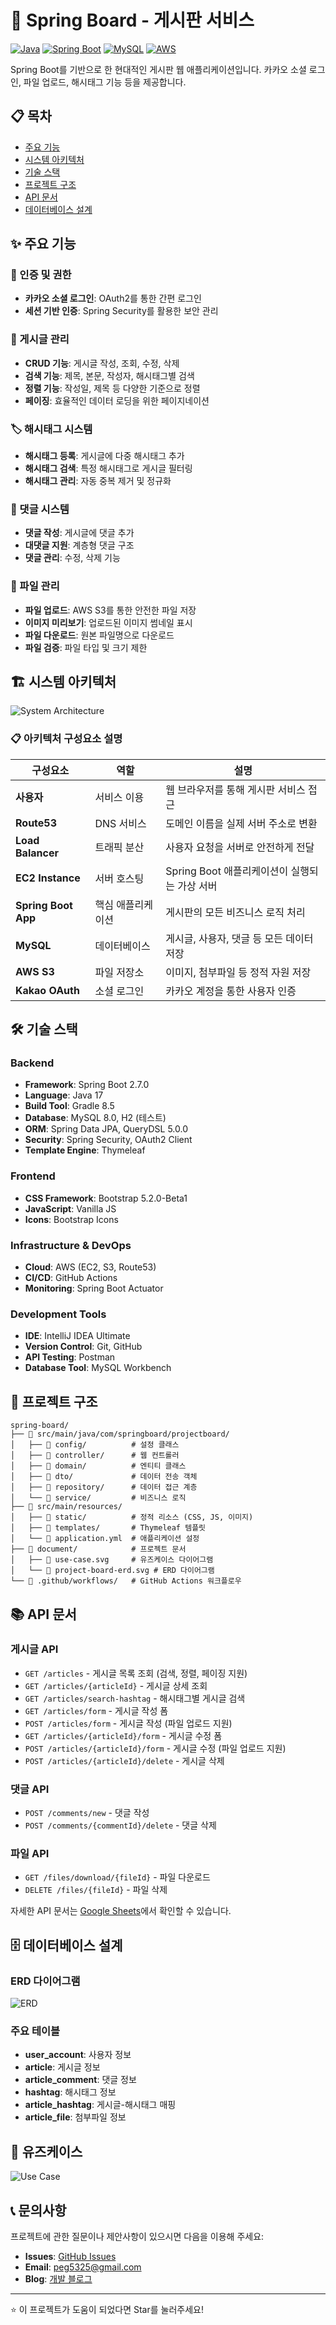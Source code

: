 # 🌟 Spring Board - 게시판 서비스

[![Java](https://img.shields.io/badge/Java-17-orange.svg)](https://www.oracle.com/java/)
[![Spring Boot](https://img.shields.io/badge/Spring%20Boot-2.7.0-brightgreen.svg)](https://spring.io/projects/spring-boot)
[![MySQL](https://img.shields.io/badge/MySQL-8.0-blue.svg)](https://www.mysql.com/)
[![AWS](https://img.shields.io/badge/AWS-EC2%20%7C%20S3%20%7C%20Route53-yellow.svg)](https://aws.amazon.com/)

Spring Boot를 기반으로 한 현대적인 게시판 웹 애플리케이션입니다. 카카오 소셜 로그인, 파일 업로드, 해시태그 기능 등을 제공합니다.

## 📋 목차

- [주요 기능](#-주요-기능)
- [시스템 아키텍처](#-시스템-아키텍처)
- [기술 스택](#-기술-스택)
- [프로젝트 구조](#-프로젝트-구조)
- [API 문서](#-api-문서)
- [데이터베이스 설계](#-데이터베이스-설계)


## ✨ 주요 기능

### 🔐 인증 및 권한
- **카카오 소셜 로그인**: OAuth2를 통한 간편 로그인
- **세션 기반 인증**: Spring Security를 활용한 보안 관리

### 📝 게시글 관리
- **CRUD 기능**: 게시글 작성, 조회, 수정, 삭제
- **검색 기능**: 제목, 본문, 작성자, 해시태그별 검색
- **정렬 기능**: 작성일, 제목 등 다양한 기준으로 정렬
- **페이징**: 효율적인 데이터 로딩을 위한 페이지네이션

### 🏷️ 해시태그 시스템
- **해시태그 등록**: 게시글에 다중 해시태그 추가
- **해시태그 검색**: 특정 해시태그로 게시글 필터링
- **해시태그 관리**: 자동 중복 제거 및 정규화

### 💬 댓글 시스템
- **댓글 작성**: 게시글에 댓글 추가
- **대댓글 지원**: 계층형 댓글 구조
- **댓글 관리**: 수정, 삭제 기능

### 📎 파일 관리
- **파일 업로드**: AWS S3를 통한 안전한 파일 저장
- **이미지 미리보기**: 업로드된 이미지 썸네일 표시
- **파일 다운로드**: 원본 파일명으로 다운로드
- **파일 검증**: 파일 타입 및 크기 제한

## 🏗️ 시스템 아키텍처

![System Architecture](document/system-architecture.svg)

### 📋 아키텍처 구성요소 설명

| 구성요소 | 역할 | 설명 |
|---------|------|------|
| **사용자** | 서비스 이용 | 웹 브라우저를 통해 게시판 서비스 접근 |
| **Route53** | DNS 서비스 | 도메인 이름을 실제 서버 주소로 변환 |
| **Load Balancer** | 트래픽 분산 | 사용자 요청을 서버로 안전하게 전달 |
| **EC2 Instance** | 서버 호스팅 | Spring Boot 애플리케이션이 실행되는 가상 서버 |
| **Spring Boot App** | 핵심 애플리케이션 | 게시판의 모든 비즈니스 로직 처리 |
| **MySQL** | 데이터베이스 | 게시글, 사용자, 댓글 등 모든 데이터 저장 |
| **AWS S3** | 파일 저장소 | 이미지, 첨부파일 등 정적 자원 저장 |
| **Kakao OAuth** | 소셜 로그인 | 카카오 계정을 통한 사용자 인증 |

## 🛠️ 기술 스택

### Backend
- **Framework**: Spring Boot 2.7.0
- **Language**: Java 17
- **Build Tool**: Gradle 8.5
- **Database**: MySQL 8.0, H2 (테스트)
- **ORM**: Spring Data JPA, QueryDSL 5.0.0
- **Security**: Spring Security, OAuth2 Client
- **Template Engine**: Thymeleaf

### Frontend
- **CSS Framework**: Bootstrap 5.2.0-Beta1
- **JavaScript**: Vanilla JS
- **Icons**: Bootstrap Icons

### Infrastructure & DevOps
- **Cloud**: AWS (EC2, S3, Route53)
- **CI/CD**: GitHub Actions
- **Monitoring**: Spring Boot Actuator

### Development Tools
- **IDE**: IntelliJ IDEA Ultimate
- **Version Control**: Git, GitHub
- **API Testing**: Postman
- **Database Tool**: MySQL Workbench

## 📁 프로젝트 구조

```
spring-board/
├── 📁 src/main/java/com/springboard/projectboard/
│   ├── 📁 config/          # 설정 클래스
│   ├── 📁 controller/      # 웹 컨트롤러
│   ├── 📁 domain/          # 엔티티 클래스
│   ├── 📁 dto/             # 데이터 전송 객체
│   ├── 📁 repository/      # 데이터 접근 계층
│   └── 📁 service/         # 비즈니스 로직
├── 📁 src/main/resources/
│   ├── 📁 static/          # 정적 리소스 (CSS, JS, 이미지)
│   ├── 📁 templates/       # Thymeleaf 템플릿
│   └── 📄 application.yml  # 애플리케이션 설정
├── 📁 document/            # 프로젝트 문서
│   ├── 📄 use-case.svg     # 유즈케이스 다이어그램
│   └── 📄 project-board-erd.svg # ERD 다이어그램
└── 📁 .github/workflows/   # GitHub Actions 워크플로우
```

## 📚 API 문서

### 게시글 API
- `GET /articles` - 게시글 목록 조회 (검색, 정렬, 페이징 지원)
- `GET /articles/{articleId}` - 게시글 상세 조회
- `GET /articles/search-hashtag` - 해시태그별 게시글 검색
- `GET /articles/form` - 게시글 작성 폼
- `POST /articles/form` - 게시글 작성 (파일 업로드 지원)
- `GET /articles/{articleId}/form` - 게시글 수정 폼
- `POST /articles/{articleId}/form` - 게시글 수정 (파일 업로드 지원)
- `POST /articles/{articleId}/delete` - 게시글 삭제

### 댓글 API
- `POST /comments/new` - 댓글 작성
- `POST /comments/{commentId}/delete` - 댓글 삭제

### 파일 API
- `GET /files/download/{fileId}` - 파일 다운로드
- `DELETE /files/{fileId}` - 파일 삭제

자세한 API 문서는 [Google Sheets](https://docs.google.com/spreadsheets/d/1QZbxWXE8eDl_KJqXE8DoUvMlRHGoocLxI7Y5rKXrPRE/edit?gid=0#gid=0)에서 확인할 수 있습니다.

## 🗄️ 데이터베이스 설계

### ERD 다이어그램
![ERD](document/project-board-erd.svg)

### 주요 테이블
- **user_account**: 사용자 정보
- **article**: 게시글 정보
- **article_comment**: 댓글 정보
- **hashtag**: 해시태그 정보
- **article_hashtag**: 게시글-해시태그 매핑
- **article_file**: 첨부파일 정보

## 🎯 유즈케이스

![Use Case](document/use-case.svg)

## 📞 문의사항

프로젝트에 관한 질문이나 제안사항이 있으시면 다음을 이용해 주세요:

- **Issues**: [GitHub Issues](https://github.com/peg5325/spring-board/issues)
- **Email**: peg5325@gmail.com
- **Blog**: [개발 블로그](https://abcdeongq.tistory.com/)

---

⭐ 이 프로젝트가 도움이 되었다면 Star를 눌러주세요!
